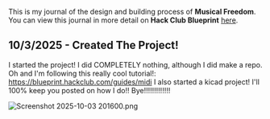 <!--
  ===================    !!READ THIS NOTICE!!   ====================
  DO NOT edit this file manually. Your changes WILL BE OVERWRITTEN!
  This journal is auto generated and updated by Hack Club Blueprint.
  To edit this file, please edit your journal entries on Blueprint.
  ==================================================================
-->

This is my journal of the design and building process of **Musical Freedom**.  
You can view this journal in more detail on **Hack Club Blueprint** [here](https://blueprint.hackclub.com/projects/86).


## 10/3/2025 - Created The Project!  

I started the project! I did COMPLETELY nothing, although I did make a repo. Oh and I'm following this really cool tutorial!: https://blueprint.hackclub.com/guides/midi
I also started a kicad project!
I'll 100% keep you posted on how I do!! 
Bye!!!!!!!!!!!!!

![Screenshot 2025-10-03 201600.png](https://blueprint.hackclub.com/user-attachments/blobs/redirect/eyJfcmFpbHMiOnsiZGF0YSI6MjAyLCJwdXIiOiJibG9iX2lkIn19--4dfc024e5205cd524d1f1d03eb1a77c1990d5601/Screenshot%202025-10-03%20201600.png)
  

